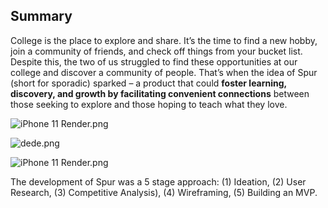 ## Summary

College is the place to explore and share. It’s the time to find a new hobby, join a community of friends, and check off things from your bucket list. Despite this, the two of us struggled to find these opportunities at our college and discover a community of people. That’s when the idea of Spur (short for sporadic) sparked – a product that could **foster learning, discovery, and growth by facilitating convenient connections** between those seeking to explore and those hoping to teach what they love.

![iPhone 11 Render.png](https://prod-files-secure.s3.us-west-2.amazonaws.com/4bf17f03-bf36-45f6-aaa0-4dab61a818ed/50621d79-2e63-495c-8f45-b42301032a24/d1252720-0582-4fee-bdaa-9a8aefc9e89c.png)

![dede.png](https://prod-files-secure.s3.us-west-2.amazonaws.com/4bf17f03-bf36-45f6-aaa0-4dab61a818ed/895d2a77-49b0-4254-89f7-0a2218689721/961193e0-8d55-4220-86d1-42aac97c8832.png)

![iPhone 11 Render.png](https://prod-files-secure.s3.us-west-2.amazonaws.com/4bf17f03-bf36-45f6-aaa0-4dab61a818ed/1abdbbed-997f-47dc-81a0-804c125582dc/17879850-87fd-4f52-8a11-3e8df4dd8855.png)

The development of Spur was a 5 stage approach: (1) Ideation, (2) User Research, (3) Competitive Analysis), (4) Wireframing, (5) Building an MVP.

